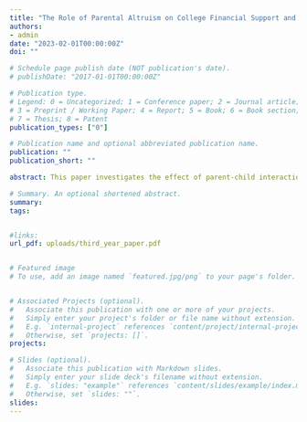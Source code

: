 ```yaml
---
title: "The Role of Parental Altruism on College Financial Support and Outcomes in Higher Education: A Dynasty Model Approach"
authors:
- admin
date: "2023-02-01T00:00:00Z"
doi: ""

# Schedule page publish date (NOT publication's date).
# publishDate: "2017-01-01T00:00:00Z"

# Publication type.
# Legend: 0 = Uncategorized; 1 = Conference paper; 2 = Journal article;
# 3 = Preprint / Working Paper; 4 = Report; 5 = Book; 6 = Book section;
# 7 = Thesis; 8 = Patent
publication_types: ["0"]

# Publication name and optional abbreviated publication name.
publication: ""
publication_short: ""

abstract: This paper investigates the effect of parent-child interactions and altruism on college financial support and outcomes in higher education. First, I document how parents adjust their consumption levels when their children are relatively richer or poorer than them. Second, children's consumption shocks also affect parent consumption. Next, I build and estimate an altruistically linked overlapping generation model with endogenous college decisions and incomplete markets to analyze how future transfers from parents to children shape college graduation. I show that parent transfer decreases the cost of college but also reduces college return, as children know their parents would support them in case of low consumption. Parent altruism increases college graduation rates by 80\% among low-ability children with parents in the highest wealth quartile. However, it decreases college graduation rates among high-ability children with parents in the lowest wealth quartile by 18\%, as the benefit of consumption insurance is higher than the incentives provided by their parents to attend college. Finally, parent altruism explains 86\% of the college graduation gap between low-ability children with parents in the highest wealth quartile compared to children with parents in the bottom wealth quartile. These findings underscore the importance of considering parent-child interactions and altruism in understanding college investment decisions and outcomes in higher education.

# Summary. An optional shortened abstract.
summary: 
tags:


#links:
url_pdf: uploads/third_year_paper.pdf


# Featured image
# To use, add an image named `featured.jpg/png` to your page's folder. 


# Associated Projects (optional).
#   Associate this publication with one or more of your projects.
#   Simply enter your project's folder or file name without extension.
#   E.g. `internal-project` references `content/project/internal-project/index.md`.
#   Otherwise, set `projects: []`.
projects:

# Slides (optional).
#   Associate this publication with Markdown slides.
#   Simply enter your slide deck's filename without extension.
#   E.g. `slides: "example"` references `content/slides/example/index.md`.
#   Otherwise, set `slides: ""`.
slides:
---
```



